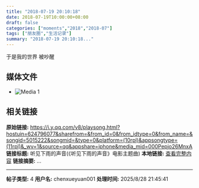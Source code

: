 ```yaml
---
title: "2018-07-19 20:10:18"
date: 2018-07-19T10:00:00+08:00
draft: false
categories: ["moments","2018","2018-07"]
tags: ["朋友圈","生活记录"]
summary: "2018-07-19 20:10:18..."
---
```


于是我的世界 被吵醒

## 媒体文件

- ![Media 1](/Moments/photos/2018-07-19/201807192010180.jpg)

## 相关链接

**原始链接:** https://i.y.qq.com/v8/playsong.html?hostuin=624796077&sharefrom=&from_id=0&from_idtype=0&from_name=&songid=5015222&songmid=&type=0&platform=(10rpl)&appsongtype=(11rpl)&_wv=1&source=qq&appshare=iphone&media_mid=000Pepjo26MnxA
**链接标题:** 听见下雨的声音(《听见下雨的声音》电影主题曲)
**本地链接:** [查看完整内容](/link_content/2018/07/2018-07-19/link_content/)
**链接摘要:** ...

---

**帖子类型:** 4
**用户名:** chenxueyuan001
**处理时间:** 2025/8/28 21:45:41